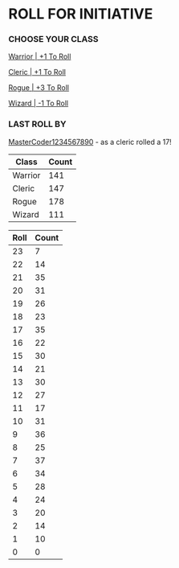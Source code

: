 # ROLL FOR INITIATIVE
### CHOOSE YOUR CLASS

[Warrior | +1 To Roll](https://github.com/benjaminsampica/benjaminsampica/issues/new?title=roll%7Cwarrior&body=Just+click+%27Submit+new+issue%27.)

[Cleric | +1 To Roll](https://github.com/benjaminsampica/benjaminsampica/issues/new?title=roll%7Ccleric&body=Just+click+%27Submit+new+issue%27.)

[Rogue | +3 To Roll](https://github.com/benjaminsampica/benjaminsampica/issues/new?title=roll%7Crogue&body=Just+click+%27Submit+new+issue%27.)

[Wizard | -1 To Roll](https://github.com/benjaminsampica/benjaminsampica/issues/new?title=roll%7Cwizard&body=Just+click+%27Submit+new+issue%27.)
### LAST ROLL BY
[MasterCoder1234567890](https://www.github.com/MasterCoder1234567890) - as a cleric rolled a 17!

|Class|Count|
|-|-|
|Warrior|141|
|Cleric|147|
|Rogue|178|
|Wizard|111|

|Roll|Count|
|-|-|
|23|7
|22|14
|21|35
|20|31
|19|26
|18|23
|17|35
|16|22
|15|30
|14|21
|13|30
|12|27
|11|17
|10|31
|9|36
|8|25
|7|37
|6|34
|5|28
|4|24
|3|20
|2|14
|1|10
|0|0
